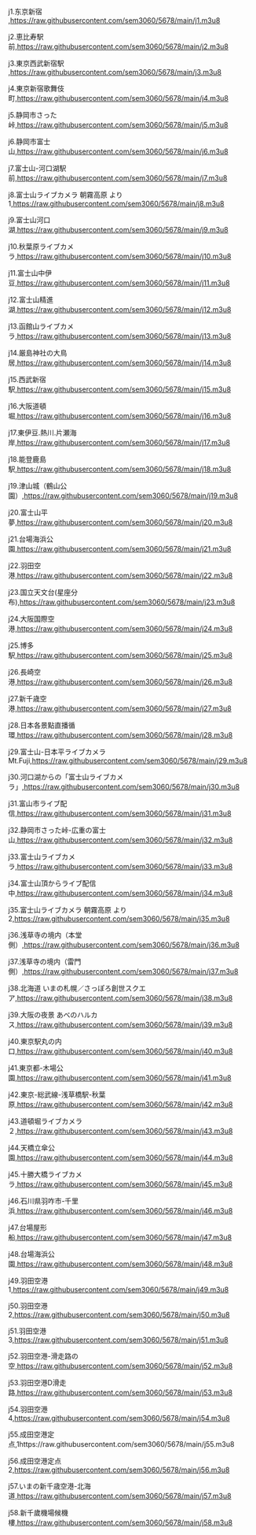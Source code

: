  j1.东京新宿	,https://raw.githubusercontent.com/sem3060/5678/main/j1.m3u8 
 
 j2.恵比寿駅前,https://raw.githubusercontent.com/sem3060/5678/main/j2.m3u8
 
 j3.東京西武新宿駅 ,https://raw.githubusercontent.com/sem3060/5678/main/j3.m3u8
 
 j4.東京新宿歌舞伎町,https://raw.githubusercontent.com/sem3060/5678/main/j4.m3u8
 
 j5.静岡市さった峠,https://raw.githubusercontent.com/sem3060/5678/main/j5.m3u8
 
 j6.静岡市富士山,https://raw.githubusercontent.com/sem3060/5678/main/j6.m3u8
 
 j7.富士山-河口湖駅前,https://raw.githubusercontent.com/sem3060/5678/main/j7.m3u8
 
 j8.富士山ライブカメラ 朝霧高原 より1,https://raw.githubusercontent.com/sem3060/5678/main/j8.m3u8
 
 j9.富士山河口湖,https://raw.githubusercontent.com/sem3060/5678/main/j9.m3u8
 
 j10.秋葉原ライブカメラ,https://raw.githubusercontent.com/sem3060/5678/main/j10.m3u8
 
 j11.富士山中伊豆,https://raw.githubusercontent.com/sem3060/5678/main/j11.m3u8
 
 j12.富士山精進湖,https://raw.githubusercontent.com/sem3060/5678/main/j12.m3u8
 
 j13.函館山ライブカメラ,https://raw.githubusercontent.com/sem3060/5678/main/j13.m3u8
 
 j14.厳島神社の大鳥居,https://raw.githubusercontent.com/sem3060/5678/main/j14.m3u8
 
 j15.西武新宿駅,https://raw.githubusercontent.com/sem3060/5678/main/j15.m3u8
 
 j16.大阪道頓堀,https://raw.githubusercontent.com/sem3060/5678/main/j16.m3u8
 
 j17.東伊豆.熱川.片瀬海岸,https://raw.githubusercontent.com/sem3060/5678/main/j17.m3u8
 
 j18.能登鹿島駅,https://raw.githubusercontent.com/sem3060/5678/main/j18.m3u8
 
 j19.津山城（鶴山公園）,https://raw.githubusercontent.com/sem3060/5678/main/j19.m3u8
 
 j20.富士山平夢,https://raw.githubusercontent.com/sem3060/5678/main/j20.m3u8
 
 j21.台場海浜公園,https://raw.githubusercontent.com/sem3060/5678/main/j21.m3u8  
 
 j22.羽田空港,https://raw.githubusercontent.com/sem3060/5678/main/j22.m3u8
 
 j23.国立天文台(星座分布),https://raw.githubusercontent.com/sem3060/5678/main/j23.m3u8
 
 j24.大阪国際空港,https://raw.githubusercontent.com/sem3060/5678/main/j24.m3u8
 
 j25.博多駅,https://raw.githubusercontent.com/sem3060/5678/main/j25.m3u8
 
 j26.長崎空港,https://raw.githubusercontent.com/sem3060/5678/main/j26.m3u8
 
 j27.新千歳空港,https://raw.githubusercontent.com/sem3060/5678/main/j27.m3u8
 
 j28.日本各景點直播循環,https://raw.githubusercontent.com/sem3060/5678/main/j28.m3u8
 
 j29.富士山-日本平ライブカメラ Mt.Fuji,https://raw.githubusercontent.com/sem3060/5678/main/j29.m3u8
 
 j30.河口湖からの「富士山ライブカメラ」,https://raw.githubusercontent.com/sem3060/5678/main/j30.m3u8  
 
 j31.富山市ライブ配信,https://raw.githubusercontent.com/sem3060/5678/main/j31.m3u8  
 
 j32.静岡市さった峠-広重の富士山,https://raw.githubusercontent.com/sem3060/5678/main/j32.m3u8
 
 j33.富士山ライブカメラ,https://raw.githubusercontent.com/sem3060/5678/main/j33.m3u8
 
 j34.富士山頂からライブ配信中,https://raw.githubusercontent.com/sem3060/5678/main/j34.m3u8
 
 j35.富士山ライブカメラ 朝霧高原 より2,https://raw.githubusercontent.com/sem3060/5678/main/j35.m3u8
 
 j36.浅草寺の境内（本堂側）,https://raw.githubusercontent.com/sem3060/5678/main/j36.m3u8
 
 j37.浅草寺の境内（雷門側）,https://raw.githubusercontent.com/sem3060/5678/main/j37.m3u8
 
 j38.北海道 いまの札幌／さっぽろ創世スクエア,https://raw.githubusercontent.com/sem3060/5678/main/j38.m3u8
 
 j39.大阪の夜景 あべのハルカス,https://raw.githubusercontent.com/sem3060/5678/main/j39.m3u8
 
 j40.東京駅丸の内口,https://raw.githubusercontent.com/sem3060/5678/main/j40.m3u8
 
 j41.東京都-木場公園,https://raw.githubusercontent.com/sem3060/5678/main/j41.m3u8
 
 j42.東京-総武線-浅草橋駅-秋葉原,https://raw.githubusercontent.com/sem3060/5678/main/j42.m3u8
 
 j43.道頓堀ライブカメラ ２,https://raw.githubusercontent.com/sem3060/5678/main/j43.m3u8
 
 j44.天橋立傘公園,https://raw.githubusercontent.com/sem3060/5678/main/j44.m3u8
 
 j45.十勝大橋ライブカメラ,https://raw.githubusercontent.com/sem3060/5678/main/j45.m3u8
 
 j46.石川県羽咋市-千里浜,https://raw.githubusercontent.com/sem3060/5678/main/j46.m3u8
 
 j47.台場屋形船,https://raw.githubusercontent.com/sem3060/5678/main/j47.m3u8
 
 j48.台場海浜公園,https://raw.githubusercontent.com/sem3060/5678/main/j48.m3u8
 
 j49.羽田空港1,https://raw.githubusercontent.com/sem3060/5678/main/j49.m3u8
 
 j50.羽田空港2,https://raw.githubusercontent.com/sem3060/5678/main/j50.m3u8
 
 j51.羽田空港3,https://raw.githubusercontent.com/sem3060/5678/main/j51.m3u8
 
 j52.羽田空港-滑走路の空,https://raw.githubusercontent.com/sem3060/5678/main/j52.m3u8
 
 j53.羽田空港D滑走路,https://raw.githubusercontent.com/sem3060/5678/main/j53.m3u8
 
 j54.羽田空港4,https://raw.githubusercontent.com/sem3060/5678/main/j54.m3u8
 
 j55.成田空港定点,1https://raw.githubusercontent.com/sem3060/5678/main/j55.m3u8
 
 j56.成田空港定点2,https://raw.githubusercontent.com/sem3060/5678/main/j56.m3u8
 
 j57.いまの新千歳空港-北海道,https://raw.githubusercontent.com/sem3060/5678/main/j57.m3u8
 
 j58.新千歲機場候機樓,https://raw.githubusercontent.com/sem3060/5678/main/j58.m3u8
